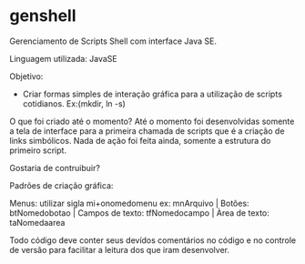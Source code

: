 genshell
========

Gerenciamento de Scripts Shell com interface Java SE.

Linguagem utilizada: JavaSE

Objetivo:
- Criar formas simples de interação gráfica para a utilização de scripts cotidianos. Ex:(mkdir, ln -s)


O que foi criado até o momento?
Até o momento foi desenvolvidas somente a tela de interface para a primeira chamada de scripts que é a criação
de links simbólicos. Nada de ação foi feita ainda, somente a estrutura do primeiro script.


Gostaria de contruibuir? 

Padrões de criação gráfica:

Menus: utilizar sigla mi+onomedomenu ex: mnArquivo
| Botões: btNomedobotao
| Campos de texto: tfNomedocampo
| Àrea de texto: taNomedaarea

Todo código deve conter seus devídos comentários no código e no controle de versão para facilitar a leitura dos que iram desenvolver.

